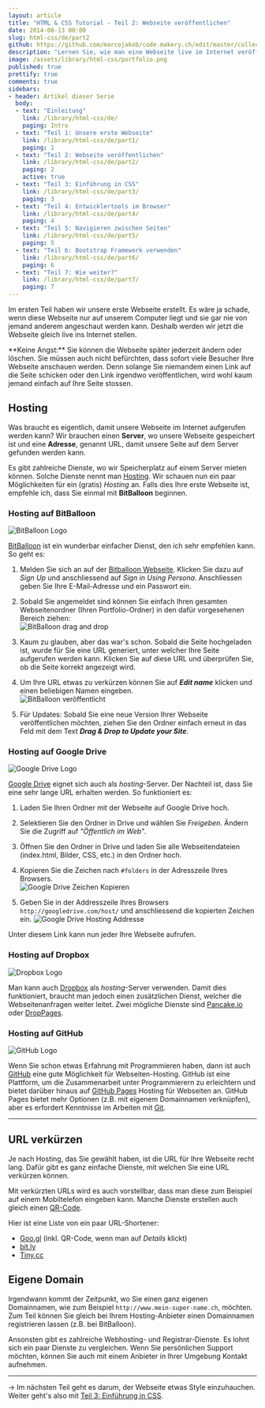 ```yaml
---
layout: article
title: "HTML & CSS Tutorial - Teil 2: Webseite veröffentlichen"
date: 2014-08-13 00:00
slug: html-css/de/part2
github: https://github.com/marcojakob/code.makery.ch/edit/master/collections/library/html-css-de-part2.md
description: "Lernen Sie, wie man eine Webseite live im Internet veröffentlicht."
image: /assets/library/html-css/portfolio.png
published: true
prettify: true
comments: true
sidebars:
- header: Artikel dieser Serie
  body:
  - text: "Einleitung"
    link: /library/html-css/de/
    paging: Intro
  - text: "Teil 1: Unsere erste Webseite"
    link: /library/html-css/de/part1/
    paging: 1
  - text: "Teil 2: Webseite veröffentlichen"
    link: /library/html-css/de/part2/
    paging: 2
    active: true
  - text: "Teil 3: Einführung in CSS"
    link: /library/html-css/de/part3/
    paging: 3
  - text: "Teil 4: Entwicklertools im Browser"
    link: /library/html-css/de/part4/
    paging: 4
  - text: "Teil 5: Navigieren zwischen Seiten"
    link: /library/html-css/de/part5/
    paging: 5
  - text: "Teil 6: Bootstrap Framework verwenden"
    link: /library/html-css/de/part6/
    paging: 6
  - text: "Teil 7: Wie weiter?"
    link: /library/html-css/de/part7/
    paging: 7
---
```


Im ersten Teil haben wir unsere erste Webseite erstellt. Es wäre ja schade, wenn diese Webseite nur auf unserem Computer liegt und sie gar nie von jemand anderem angeschaut werden kann. Deshalb werden wir jetzt die Webseite gleich live ins Internet stellen. 

<div class="alert alert-info">
**Keine Angst:** Sie können die Webseite später jederzeit ändern oder löschen. Sie müssen auch nicht befürchten, dass sofort viele Besucher Ihre Webseite anschauen werden. Denn solange Sie niemandem einen Link auf die Seite schicken oder den Link irgendwo veröffentlichen, wird wohl kaum jemand einfach auf Ihre Seite stossen.
</div>


## Hosting

Was braucht es eigentlich, damit unsere Webseite im Internet aufgerufen werden kann? Wir brauchen einen **Server**, wo unsere Webseite gespeichert ist und eine **Adresse**, genannt URL, damit unsere Seite auf dem Server gefunden werden kann.

Es gibt zahlreiche Dienste, wo wir Speicherplatz auf einem Server mieten können. Solche Dienste nennt man [Hosting](http://de.wikipedia.org/wiki/Hosting). Wir schauen nun ein paar Möglichkeiten für ein (gratis) *Hosting* an. Falls dies Ihre erste Webseite ist, empfehle ich, dass Sie einmal mit **BitBalloon** beginnen.


### Hosting auf BitBalloon

![BitBalloon Logo](/assets/library/html-css/part2/bitballoon-logo.png)

[BitBalloon](https://www.bitballoon.com/) ist ein wunderbar einfacher Dienst, den ich sehr empfehlen kann. So geht es:

1. Melden Sie sich an auf der [Bitballoon Webseite](https://www.bitballoon.com/). Klicken Sie dazu auf *Sign Up* und anschliessend auf *Sign in Using Persona*. Anschliessen geben Sie Ihre E-Mail-Adresse und ein Passwort ein.

2. Sobald Sie angemeldet sind können Sie einfach Ihren gesamten Webseitenordner (Ihren Portfolio-Ordner) in den dafür vorgesehenen Bereich ziehen:   
![BitBalloon drag and drop](/assets/library/html-css/part2/bitballoon-drag-and-drop.png)

3. Kaum zu glauben, aber das war's schon. Sobald die Seite hochgeladen ist, wurde für Sie eine URL generiert, unter welcher Ihre Seite aufgerufen werden kann. Klicken Sie auf diese URL und überprüfen Sie, ob die Seite korrekt angezeigt wird.

4. Um Ihre URL etwas zu verkürzen können Sie auf ***Edit name*** klicken und einen beliebigen Namen eingeben.   
![BitBalloon veröffentlicht](/assets/library/html-css/part2/bitballoon-published.png)

5. Für Updates: Sobald Sie eine neue Version Ihrer Webseite veröffentlichen möchten, ziehen Sie den Ordner einfach erneut in das Feld mit dem Text ***Drag & Drop to Update your Site***.


### Hosting auf Google Drive

![Google Drive Logo](/assets/library/html-css/part2/google-drive-logo.png)

[Google Drive](https://drive.google.com/) eignet sich auch als *hosting*-Server. Der Nachteil ist, dass Sie eine sehr lange URL erhalten werden. So funktioniert es:

1. Laden Sie Ihren Ordner mit der Webseite auf Google Drive hoch.

2. Selektieren Sie den Ordner in Drive und wählen Sie *Freigeben*. Ändern Sie die Zugriff auf *"Öffentlich im Web"*. 

3. Öffnen Sie den Ordner in Drive und laden Sie alle Webseitendateien (index.html, Bilder, CSS, etc.) in den Ordner hoch.

4. Kopieren Sie die Zeichen nach `#folders` in der Adresszeile Ihres Browsers.   
![Google Drive Zeichen Kopieren](/assets/library/html-css/part2/google-drive-copy-string.png)

5. Geben Sie in der Addresszeile Ihres Browsers `http://googledrive.com/host/` und anschliessend die kopierten Zeichen ein.
![Google Drive Hosting Addresse](/assets/library/html-css/part2/google-drive-host-address.png)

Unter diesem Link kann nun jeder Ihre Webseite aufrufen.


### Hosting auf Dropbox

![Dropbox Logo](/assets/library/html-css/part2/dropbox-logo.png)

Man kann auch [Dropbox](https://www.dropbox.com/) als *hosting*-Server verwenden. Damit dies funktioniert, braucht man jedoch einen zusätzlichen Dienst, welcher die Webseitenanfragen weiter leitet. Zwei mögliche Dienste sind [Pancake.io](https://pancake.io/) oder [DropPages](http://droppages.com/).


### Hosting auf GitHub

![GitHub Logo](/assets/library/html-css/part2/github-logo.jpg)

Wenn Sie schon etwas Erfahrung mit Programmieren haben, dann ist auch [GitHub](https://github.com) eine gute Möglichkeit für Webseiten-Hosting. GitHub ist eine Plattform, um die Zusammenarbeit unter Programmierern zu erleichtern und bietet darüber hinaus auf [GitHub Pages](https://pages.github.com/) Hosting für Webseiten an. GitHub Pages bietet mehr Optionen (z.B. mit eigenem Domainnamen verknüpfen), aber es erfordert Kenntnisse im Arbeiten mit [Git](http://de.wikipedia.org/wiki/Git).


***

## URL verkürzen

Je nach Hosting, das Sie gewählt haben, ist die URL für Ihre Webseite recht lang. Dafür gibt es ganz einfache Dienste, mit welchen Sie eine URL verkürzen können. 

Mit verkürzten URLs wird es auch vorstellbar, dass man diese zum Beispiel auf einem Mobiltelefon eingeben kann. Manche Dienste erstellen auch gleich einen [QR-Code](http://de.wikipedia.org/wiki/QR-Code).

Hier ist eine Liste von ein paar URL-Shortener:

* [Goo.gl](https://goo.gl/) (inkl. QR-Code, wenn man auf *Details* klickt)
* [bit.ly](https://bitly.com/)
* [Tiny.cc](http://tiny.cc/)


## Eigene Domain

Irgendwann kommt der Zeitpunkt, wo Sie einen ganz eigenen Domainnamen, wie zum Beispiel `http://www.mein-super-name.ch`, möchten. Zum Teil können Sie gleich bei Ihrem Hosting-Anbieter einen Domainnamen registrieren lassen (z.B. bei BitBalloon).

Ansonsten gibt es zahlreiche Webhosting- und Registrar-Dienste. Es lohnt sich ein paar Dienste zu vergleichen. Wenn Sie persönlichen Support möchten, können Sie auch mit einem Anbieter in Ihrer Umgebung Kontakt aufnehmen.


***

&rarr; Im nächsten Teil geht es darum, der Webseite etwas Style einzuhauchen. Weiter geht's also mit [Teil 3: Einführung in CSS](/library/html-css/de/part3/).

